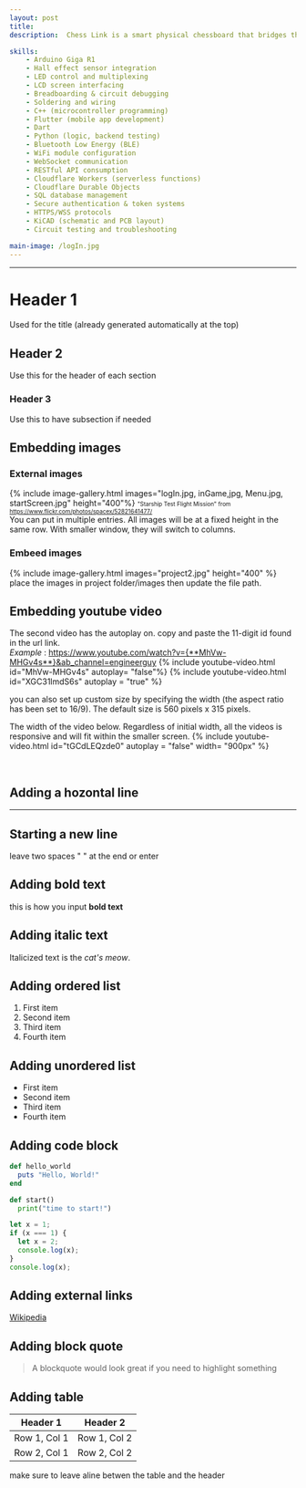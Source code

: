 ```yaml
---
layout: post
title: 
description:  Chess Link is a smart physical chessboard that bridges the gap between traditional tactile play and modern online connectivity. Designed in response to the rise of remote gaming during the COVID-19 pandemic, it allows users to play chess physically while connected to friends or AI opponents via a companion Android app. The board uses 64 Hall effect sensors and RGB LEDs to track piece movements and guide gameplay with intuitive lighting. An Arduino Giga manages local hardware, while Cloudflare Workers and Durable Objects handle real-time game logic and matchmaking. With Bluetooth and WiFi connectivity, Chess Link delivers a seamless, screen-free chess experience.

skills:
    - Arduino Giga R1
    - Hall effect sensor integration
    - LED control and multiplexing
    - LCD screen interfacing
    - Breadboarding & circuit debugging
    - Soldering and wiring
    - C++ (microcontroller programming)
    - Flutter (mobile app development)
    - Dart
    - Python (logic, backend testing)
    - Bluetooth Low Energy (BLE)
    - WiFi module configuration
    - WebSocket communication
    - RESTful API consumption
    - Cloudflare Workers (serverless functions)
    - Cloudflare Durable Objects
    - SQL database management
    - Secure authentication & token systems
    - HTTPS/WSS protocols
    - KiCAD (schematic and PCB layout)
    - Circuit testing and troubleshooting

main-image: /logIn.jpg
---
```


---
# Header 1 
Used for the title (already generated automatically at the top)
## Header 2  
Use this for the header of each section
### Header 3 
Use this to have subsection if needed


## Embedding images 
### External images
{% include image-gallery.html images="logIn.jpg, inGame,jpg, Menu.jpg, startScreen.jpg" height="400"%}
<span style="font-size: 10px">"Starship Test Flight Mission" from https://www.flickr.com/photos/spacex/52821641477/</span>  
You can put in multiple entries. All images will be at a fixed height in the same row. With smaller window, they will switch to columns.  

### Embeed images
{% include image-gallery.html images="project2.jpg" height="400" %} 
place the images in project folder/images then update the file path.   


## Embedding youtube video
The second video has the autoplay on. copy and paste the 11-digit id found in the url link. <br>
*Example* : https://www.youtube.com/watch?v={**MhVw-MHGv4s**}&ab_channel=engineerguy
{% include youtube-video.html id="MhVw-MHGv4s" autoplay= "false"%}
{% include youtube-video.html id="XGC31lmdS6s" autoplay = "true" %}

you can also set up custom size by specifying the width (the aspect ratio has been set to 16/9). The default size is 560 pixels x 315 pixels.  

The width of the video below. Regardless of initial width, all the videos is responsive and will fit within the smaller screen.
{% include youtube-video.html id="tGCdLEQzde0" autoplay = "false" width= "900px" %}  

<br>

## Adding a hozontal line
---

## Starting a new line
leave two spaces "  " at the end or enter <br>

## Adding bold text
this is how you input **bold text**

## Adding italic text
Italicized text is the *cat's meow*.

## Adding ordered list
1. First item
2. Second item
3. Third item
4. Fourth item

## Adding unordered list
- First item
- Second item
- Third item
- Fourth item

## Adding code block
```ruby
def hello_world
  puts "Hello, World!"
end
```

```python
def start()
  print("time to start!")
```

```javascript
let x = 1;
if (x === 1) {
  let x = 2;
  console.log(x);
}
console.log(x);

```

## Adding external links
[Wikipedia](https://en.wikipedia.org)


## Adding block quote
> A blockquote would look great if you need to highlight something


## Adding table 

| Header 1 | Header 2 |
|----------|----------|
| Row 1, Col 1 | Row 1, Col 2 |
| Row 2, Col 1 | Row 2, Col 2 |

make sure to leave aline betwen the table and the header


